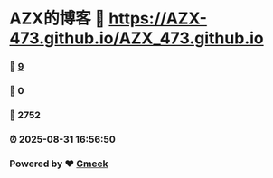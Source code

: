 # AZX的博客 :link: https://AZX-473.github.io/AZX_473.github.io 
### :page_facing_up: [9](https://AZX-473.github.io/AZX_473.github.io/tag.html) 
### :speech_balloon: 0 
### :hibiscus: 2752 
### :alarm_clock: 2025-08-31 16:56:50 
### Powered by :heart: [Gmeek](https://github.com/Meekdai/Gmeek)
